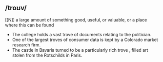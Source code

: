 ## /troʊv/
[[N]]
a large amount of something good, useful, or valuable, or a place where this can be found

- The college holds a vast trove of documents relating to the politician.
- One of the largest troves of consumer data is kept by  a Colorado market research firm.
- The castle in Bavaria turned to be a particularly rich trove , filled art stolen from the Rotschilds in Paris. 